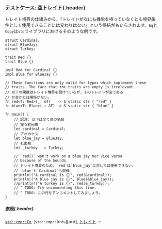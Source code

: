 ### [テストケース: 空トレイト](#テストケース-空トレイト){.header}

トレイト境界の仕組みから、「トレイトがなにも機能を持っていなくとも境界条件として使用できることには変わりはない」という帰結がもたらされます。`Eq`と`Copy`は`std`ライブラリにおけるそのような例です。

    struct Cardinal;
    struct BlueJay;
    struct Turkey;

    trait Red {}
    trait Blue {}

    impl Red for Cardinal {}
    impl Blue for BlueJay {}

    // These functions are only valid for types which implement these
    // traits. The fact that the traits are empty is irrelevant.
    // 以下の関数はトレイト境界を設けているが、そのトレイトが空である
    // か否かとは関係がない。
    fn red<T: Red>(_: &T)   -> &'static str { "red" }
    fn blue<T: Blue>(_: &T) -> &'static str { "blue" }

    fn main() {
        // 訳注: 以下は全て鳥の名前
        // 猩々紅冠鳥
        let cardinal = Cardinal;
        // アオカケス
        let blue_jay = BlueJay;
        // 七面鳥
        let _turkey   = Turkey;

        // `red()` won't work on a blue jay nor vice versa
        // because of the bounds.
        // トレイト境界のため、`red`は`blue_jay`に対しては使用できない。
        // `blue`と`Cardinal`も同様、
        println!("A cardinal is {}", red(&cardinal));
        println!("A blue jay is {}", blue(&blue_jay));
        //println!("A turkey is {}", red(&_turkey));
        // ^ TODO: Try uncommenting this line.
        // ^ TODO: この行をアンコメントしてみましょう。
    }

##### [参照](#参照){.header}

[`std::cmp::Eq`](https://doc.rust-lang.org/std/cmp/trait.Eq.html),
\[`std::cmp::Ord`s\]\[ord\], [トレイト](../../trait.html)
:::

